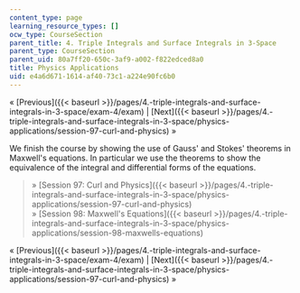 ```yaml
---
content_type: page
learning_resource_types: []
ocw_type: CourseSection
parent_title: 4. Triple Integrals and Surface Integrals in 3-Space
parent_type: CourseSection
parent_uid: 80a7ff20-650c-3af9-a002-f822edced8a0
title: Physics Applications
uid: e4a6d671-1614-af40-73c1-a224e90fc6b0
---
```


« [Previous]({{< baseurl >}}/pages/4.-triple-integrals-and-surface-integrals-in-3-space/exam-4/exam) | [Next]({{< baseurl >}}/pages/4.-triple-integrals-and-surface-integrals-in-3-space/physics-applications/session-97-curl-and-physics) »

We finish the course by showing the use of Gauss' and Stokes' theorems in Maxwell's equations. In particular we use the theorems to show the equivalence of the integral and differential forms of the equations.

> » [Session 97: Curl and Physics]({{< baseurl >}}/pages/4.-triple-integrals-and-surface-integrals-in-3-space/physics-applications/session-97-curl-and-physics)  
> » [Session 98: Maxwell's Equations]({{< baseurl >}}/pages/4.-triple-integrals-and-surface-integrals-in-3-space/physics-applications/session-98-maxwells-equations)

« [Previous]({{< baseurl >}}/pages/4.-triple-integrals-and-surface-integrals-in-3-space/exam-4/exam) | [Next]({{< baseurl >}}/pages/4.-triple-integrals-and-surface-integrals-in-3-space/physics-applications/session-97-curl-and-physics) »